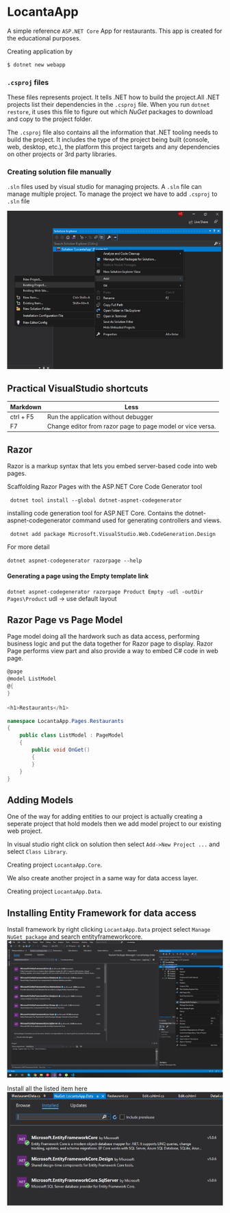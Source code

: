 # LocantaApp
 A simple reference `ASP.NET Core` App for restaurants. This app is created for the educational purposes.

 Creating application by 
```bash
$ dotnet new webapp 
```


### `.csproj` files

These files represents project. It tells .NET how to build the project.All .NET projects list their dependencies in the `.csproj` file. When you run `dotnet restore`, it uses this file to figure out which *NuGet* packages to download and copy to the project folder.

The `.csproj` file also contains all the information that .NET tooling needs to build the project. It includes the type of the project being built (console, web, desktop, etc.), the platform this project targets and any dependencies on other projects or 3rd party libraries.

### Creating solution file manually

`.sln` files used by visual studio for managing projects. A `.sln` file can manage multiple project. To manage the project we have to add `.csproj` to `.sln` file

![Alt text](screens/solution.png?raw=true "Adding project to solution.")

## Practical VisualStudio shortcuts
Markdown | Less 
--- | --- 
ctrl + F5 | Run the application without debugger
F7| Change editor from razor page to page model or vice versa.


## Razor
Razor is a markup syntax that lets you embed server-based code  into web pages.

Scaffolding Razor Pages with the ASP.NET Core Code Generator tool

` dotnet tool install --global dotnet-aspnet-codegenerator` 

installing code generation tool for ASP.NET Core. Contains the dotnet-aspnet-codegenerator command used for generating controllers and views.

` dotnet add package Microsoft.VisualStudio.Web.CodeGeneration.Design` 

For more detail 

`dotnet aspnet-codegenerator razorpage --help` 

#### Generating a page using the Empty template link

`dotnet aspnet-codegenerator razorpage Product Empty -udl -outDir Pages\Product`
udl -> use default layout

## Razor Page vs Page Model

Page model doing all the hardwork such as data access, performing business logic and put the data together for Razor page to display. Razor Page performs view part and also provide a way to embed C# code in web page.

```csharp 
@page
@model ListModel
@{
}

<h1>Restaurants</h1>
```

```csharp 
namespace LocantaApp.Pages.Restaurants
{
    public class ListModel : PageModel
    {
        public void OnGet()
        {
        }
    }
}
```


## Adding Models 

One of the way for adding entities to our project is actually creating a seperate project that hold models then we add model project to our existing web project.

In visual studio right click on solution  then select `Add->New Project ...` and select `Class Library`.

Creating project `LocantaApp.Core`.

We also create another project in a same way for data access layer. 

Creating project `LocantaApp.Data`.


## Installing Entity Framework for data access

Install framework by right clicking `LocantaApp.Data` project select `Manage NuGet package` and search entityframeworkcore.
![Alt text](screens/entityframeworkcoreinstall.png?raw=true "Installing Entity Framework Core.")

Install all the listed item here
![Alt text](screens/installedpackages.png?raw=true "Installing Entity Framework Core.")

